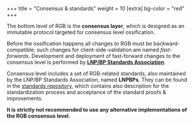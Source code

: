 +++
title = "Consensus & standards"
weight = 10
[extra]
bg-color = "red"
+++

The bottom level of RGB is the **consensus layer**, which is designed as an
immutable protocol targeted for consensus level ossification.

Before the ossification happens all changes to RGB must be backward-compatible;
such changes for client-side-validation are named *fast-forwards*. Development
and deployment of fast-forward changes to the consensus level is performed by
[**LNP/BP Standards Association**][LNP/BP].

Consensus level includes a set of RGB-related standards, also maintained by
the LNP/BP Standards Association, named **LNPBPs**. They can be found in the
[standards repository](LNPBPs), which contains also description for the 
standardization process and acceptance of the standard proofs & improvements.

**It is strictly not recommended to use any alternative implementations of
the RGB consensus level**.

[LNP/BP]: https://lnp-bp.org
[LNPBPs]: https://github.com/LNP-BP/LNPBPs
